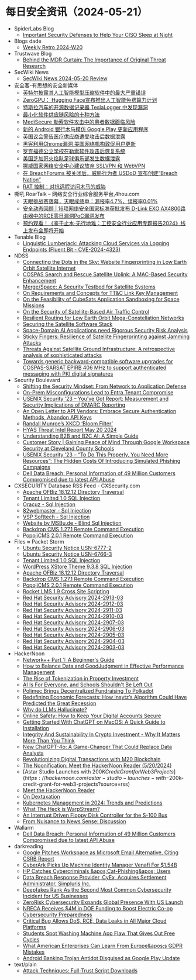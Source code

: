 # 每日安全资讯（2024-05-21）

- SpiderLabs Blog
  - [Important Security Defenses to Help Your CISO Sleep at Night](https://www.trustwave.com/en-us/resources/blogs/spiderlabs-blog/important-security-defenses-to-help-your-ciso-sleep-at-night/)
- Blogs  dade
  - [Weekly Retro 2024-W20](https://0xda.de/blog/2024/05/weekly-retro-2024-w20/)
- Trustwave Blog
  - [Behind the MDR Curtain: The Importance of Original Threat Research](https://www.trustwave.com/en-us/resources/blogs/trustwave-blog/behind-the-mdr-curtain-the-importance-of-original-threat-research/)
- SecWiki News
  - [SecWiki News 2024-05-20 Review](http://www.sec-wiki.com/?2024-05-20)
- 安全客-有思想的安全新媒体
  - [英特尔披露其人工智能模型压缩软件中的最大严重错误](https://www.anquanke.com/post/id/296632)
  - [ZeroGPU： Hugging Face宣布推出人工智能免费算力计划](https://www.anquanke.com/post/id/296629)
  - [特斯拉汽车的开源数据记录器 TeslaLogger 中发现漏洞](https://www.anquanke.com/post/id/296623)
  - [最小化软件供应链风险的十种方法](https://www.anquanke.com/post/id/296621)
  - [MediSecure 勒索软件攻击中的患者数据面临风险](https://www.anquanke.com/post/id/296619)
  - [新的 Android 银行木马模仿 Google Play 更新应用程序](https://www.anquanke.com/post/id/296617)
  - [英国议会警告医疗供应商遭受攻击后数据泄露](https://www.anquanke.com/post/id/296615)
  - [黑客利用Chrome漏洞 美国网络机构敦促用户更新](https://www.anquanke.com/post/id/296613)
  - [罗克福德公立学校在勒索软件攻击后恢复系统](https://www.anquanke.com/post/id/296610)
  - [美国芝加哥火焰队足球俱乐部发生数据泄露](https://www.anquanke.com/post/id/296607)
  - [挪威国家网络安全中心建议放弃 SSLVPN 和 WebVPN](https://www.anquanke.com/post/id/296604)
  - [在 BreachForums 被关闭后，威胁行为者 USDoD 宣布创建“Breach Nation”](https://www.anquanke.com/post/id/296602)
  - [RAT 控制：对抗远程访问木马的威胁](https://www.anquanke.com/post/id/296599)
- 嘶吼 RoarTalk – 网络安全行业综合服务平台,4hou.com
  - [天眼挑战赛落幕，天眼成绩单：漏报率4.7%、误报率0.01%](https://www.4hou.com/posts/rqK4)
  - [安全动态回顾 | 16项网络安全国家标准获批发布  D-Link EXO AX4800路由器中的RCE零日漏洞PoC漏洞发布](https://www.4hou.com/posts/qpJ0)
  - [预约观看！《鉴于止水·无行地难：工控安全行业应用专题报告2024》线上发布会即将开始](https://www.4hou.com/posts/poGp)
- Tenable Blog
  - [Linguistic Lumberjack: Attacking Cloud Services via Logging Endpoints (Fluent Bit - CVE-2024-4323)](https://www.tenable.com/blog/linguistic-lumberjack-attacking-cloud-services-via-logging-endpoints-fluent-bit-cve-2024-4323)
- NDSS
  - [Connecting the Dots in the Sky: Website Fingerprinting in Low Earth Orbit Satellite Internet](https://www.ndss-symposium.org/ndss-paper/auto-draft-442/)
  - [COSPAS Search and Rescue Satellite Uplink: A MAC-Based Security Enhancement](https://www.ndss-symposium.org/ndss-paper/auto-draft-447/)
  - [Merge/Space: A Security Testbed for Satellite Systems](https://www.ndss-symposium.org/ndss-paper/auto-draft-446/)
  - [On Requirements and Concepts for TT&C Link Key Management](https://www.ndss-symposium.org/ndss-paper/auto-draft-439/)
  - [On the Feasibility of CubeSats Application Sandboxing for Space Missions](https://www.ndss-symposium.org/ndss-paper/auto-draft-444/)
  - [On the Security of Satellite-Based Air Traffic Control](https://www.ndss-symposium.org/ndss-paper/auto-draft-443/)
  - [Resilient Routing for Low Earth Orbit Mega-Constellation Networks](https://www.ndss-symposium.org/ndss-paper/17346/)
  - [Securing the Satellite Software Stack](https://www.ndss-symposium.org/ndss-paper/auto-draft-441/)
  - [Space-Domain AI Applications need Rigorous Security Risk Analysis](https://www.ndss-symposium.org/ndss-paper/auto-draft-445/)
  - [Sticky Fingers: Resilience of Satellite Fingerprinting against Jamming Attacks](https://www.ndss-symposium.org/ndss-paper/auto-draft-440/)
  - [Threats Against Satellite Ground Infrastructure: A retrospective analysis of sophisticated attacks](https://www.ndss-symposium.org/ndss-paper/auto-draft-448/)
  - [Towards generic backward-compatible software upgrades for COSPAS-SARSAT EPIRB 406 MHz to support authenticated messaging with PKI digital signatures](https://www.ndss-symposium.org/ndss-paper/auto-draft-449/)
- Security Boulevard
  - [Shifting the Security Mindset: From Network to Application Defense](https://securityboulevard.com/2024/05/shifting-the-security-mindset-from-network-to-application-defense/)
  - [On-Prem Misconfigurations Lead to Entra Tenant Compromise](https://securityboulevard.com/2024/05/on-prem-misconfigurations-lead-to-entra-tenant-compromise/)
  - [USENIX Security ’23 – You’ve Got Report: Measurement and Security Implications of DMARC Reporting](https://securityboulevard.com/2024/05/usenix-security-23-youve-got-report-measurement-and-security-implications-of-dmarc-reporting/)
  - [An Open Letter to API Vendors: Embrace Secure Authentication Methods, Abandon API Keys](https://securityboulevard.com/2024/05/an-open-letter-to-api-vendors-embrace-secure-authentication-methods-abandon-api-keys/)
  - [Randall Munroe’s XKCD ‘Bloom Filter’](https://securityboulevard.com/2024/05/randall-munroes-xkcd-bloom-filter/)
  - [HYAS Threat Intel Report May 20 2024](https://securityboulevard.com/2024/05/hyas-threat-intel-report-may-20-2024/)
  - [Understanding B2B and B2C AI: A Simple Guide](https://securityboulevard.com/2024/05/understanding-b2b-and-b2c-ai-a-simple-guide/)
  - [Customer Story | Gaining Peace of Mind Through Google Workspace Security at Cleveland County Schools](https://securityboulevard.com/2024/05/customer-story-gaining-peace-of-mind-through-google-workspace-security-at-cleveland-county-schools/)
  - [USENIX Security ’23 – “To Do This Properly, You Need More Resources”: The Hidden Costs Of Introducing Simulated Phishing Campaigns](https://securityboulevard.com/2024/05/usenix-security-23-to-do-this-properly-you-need-more-resources-the-hidden-costs-of-introducing-simulated-phishing-campaigns/)
  - [Dell Data Breach: Personal Information of 49 Million Customers Compromised due to latest API Abuse](https://securityboulevard.com/2024/05/dell-data-breach-personal-information-of-49-million-customers-compromised-due-to-latest-api-abuse/)
- CXSECURITY Database RSS Feed - CXSecurity.com
  - [Apache OFBiz 18.12.12 Directory Traversal](https://cxsecurity.com/issue/WLB-2024050062)
  - [Tenant Limited 1.0 SQL Injection](https://cxsecurity.com/issue/WLB-2024050061)
  - [Oracuz - Sql Injection](https://cxsecurity.com/issue/WLB-2024050060)
  - [82webmaster - Sql Injection](https://cxsecurity.com/issue/WLB-2024050059)
  - [VSP Softtech - Sql Injection](https://cxsecurity.com/issue/WLB-2024050058)
  - [Website by MSBu.de - Blind Sql Injection](https://cxsecurity.com/issue/WLB-2024050057)
  - [Backdrop CMS 1.27.1 Remote Command Execution](https://cxsecurity.com/issue/WLB-2024050056)
  - [PopojiCMS 2.0.1 Remote Command Execution](https://cxsecurity.com/issue/WLB-2024050055)
- Files ≈ Packet Storm
  - [Ubuntu Security Notice USN-6777-2](https://packetstormsecurity.com/files/178636/USN-6777-2.txt)
  - [Ubuntu Security Notice USN-6766-3](https://packetstormsecurity.com/files/178635/USN-6766-3.txt)
  - [Tenant Limited 1.0 SQL Injection](https://packetstormsecurity.com/files/178634/tenantlimited10-sql.txt)
  - [WordPress XStore Theme 9.3.8 SQL Injection](https://packetstormsecurity.com/files/178633/wpxstore938-sql.txt)
  - [Apache OFBiz 18.12.12 Directory Traversal](https://packetstormsecurity.com/files/178632/apacheofbiz181212-traversal.txt)
  - [Backdrop CMS 1.27.1 Remote Command Execution](https://packetstormsecurity.com/files/178631/backdropcms1271-exec.txt)
  - [PopojiCMS 2.0.1 Remote Command Execution](https://packetstormsecurity.com/files/178630/popojicms201exp-exec.txt)
  - [Rocket LMS 1.9 Cross Site Scripting](https://packetstormsecurity.com/files/178629/rocketlms19-xss.txt)
  - [Red Hat Security Advisory 2024-2913-03](https://packetstormsecurity.com/files/178628/RHSA-2024-2913-03.txt)
  - [Red Hat Security Advisory 2024-2912-03](https://packetstormsecurity.com/files/178627/RHSA-2024-2912-03.txt)
  - [Red Hat Security Advisory 2024-2911-03](https://packetstormsecurity.com/files/178626/RHSA-2024-2911-03.txt)
  - [Red Hat Security Advisory 2024-2910-03](https://packetstormsecurity.com/files/178625/RHSA-2024-2910-03.txt)
  - [Red Hat Security Advisory 2024-2907-03](https://packetstormsecurity.com/files/178624/RHSA-2024-2907-03.txt)
  - [Red Hat Security Advisory 2024-2906-03](https://packetstormsecurity.com/files/178623/RHSA-2024-2906-03.txt)
  - [Red Hat Security Advisory 2024-2905-03](https://packetstormsecurity.com/files/178622/RHSA-2024-2905-03.txt)
  - [Red Hat Security Advisory 2024-2904-03](https://packetstormsecurity.com/files/178621/RHSA-2024-2904-03.txt)
  - [Red Hat Security Advisory 2024-2903-03](https://packetstormsecurity.com/files/178620/RHSA-2024-2903-03.txt)
- HackerNoon
  - [Network++ Part 1: A Beginner's Guide](https://hackernoon.com/network-part-1-a-beginners-guide?source=rss)
  - [How to Balance Data and GoodJudgment in Effective Performance Management](https://hackernoon.com/how-to-balance-data-and-goodjudgment-in-effective-performance-management?source=rss)
  - [The Rise of Tokenization in Property Investment](https://hackernoon.com/the-rise-of-tokenization-in-property-investment?source=rss)
  - [AI Is For Everyone, and Schools Shouldn't Be Left Out](https://hackernoon.com/ai-is-for-everyone-and-schools-shouldnt-be-left-out?source=rss)
  - [Polimec Brings Decentralized Fundraising To Polkadot](https://hackernoon.com/polimec-brings-decentralized-fundraising-to-polkadot?source=rss)
  - [Redefining Economic Forecasts: How insytz’s Algorithm Could Have Predicted the Great Recession](https://hackernoon.com/redefining-economic-forecasts-how-insytzs-algorithm-could-have-predicted-the-great-recession?source=rss)
  - [Why do LLMs Hallucinate?](https://hackernoon.com/why-do-llms-hallucinate?source=rss)
  - [Online Safety: How to Keep Your Digital Accounts Secure](https://hackernoon.com/online-safety-how-to-keep-your-digital-accounts-secure?source=rss)
  - [Getting Started With ChatGPT on MacOS: A Quick Guide to Installation](https://hackernoon.com/getting-started-with-chatgpt-on-macos-a-quick-guide-to-installation?source=rss)
  - [Integrity And Sustainability In Crypto Investment - Why It Matters More Than You Think](https://hackernoon.com/integrity-and-sustainability-in-crypto-investment-why-it-matters-more-than-you-think?source=rss)
  - [New ChatGPT-4o: A Game-Changer That Could Replace Data Analysts](https://hackernoon.com/new-chatgpt-4o-a-game-changer-that-could-replace-data-analysts?source=rss)
  - [Revolutionizing Digital Transactions with M20 Blockchain](https://hackernoon.com/revolutionizing-digital-transactions-with-m20-blockchain?source=rss)
  - [The Noonification: Meet the HackerNoon Reader (5/20/2024)](https://hackernoon.com/5-20-2024-noonification?source=rss)
  - [Astar Studio Launches with $200K Credit Grant for Web3 Projects](https://hackernoon.com/astar-studio-launches-with-$200k-credit-grant-for-web3-projects?source=rss)
  - [Meet the HackerNoon Reader](https://hackernoon.com/meet-the-hackernoon-reader?source=rss)
  - [On Dextaxation](https://hackernoon.com/on-dextaxation-doycdde?source=rss)
  - [Kubernetes Management in 2024: Trends and Predictions](https://hackernoon.com/kubernetes-management-in-2024-trends-and-predictions?source=rss)
  - [What The Heck is WarpStream?](https://hackernoon.com/what-the-heck-is-warpstream?source=rss)
  - [An Interrupt Driven Floppy Disk
Controller for the S-100 Bus](https://hackernoon.com/an-interrupt-driven-floppy-disk-controller-for-the-s-100-bus?source=rss)
  - [From Nuisance to News Sense: Discussion](https://hackernoon.com/from-nuisance-to-news-sense-discussion?source=rss)
- Wallarm
  - [Dell Data Breach: Personal Information of 49 Million Customers Compromised due to latest API Abuse](https://lab.wallarm.com/personal-information-of-49-million-customers-compromised-due-to-latest-api-abuse/)
- darkreading
  - [Google Pitches Workspace as Microsoft Email Alternative, Citing CSRB Report](https://www.darkreading.com/application-security/google-pitches-workspace-as-more-secure-option-to-microsoft-email-citing-csrb-report)
  - [CyberArk Picks Up Machine Identity Manager Venafi For $1.54B](https://www.darkreading.com/cloud-security/cyberark-picks-up-machine-id-manager-venafi-for-1-54b)
  - [HP Catches Cybercriminals &amp;apos;Cat-Phishing&amp;apos; Users](https://www.darkreading.com/vulnerabilities-threats/hp-catches-cybercriminals-cat-phishing-users)
  - [Data Breach Response Provider, CyEx, Acquires Settlement Administrator, Simpluris Inc.](https://www.darkreading.com/cyberattacks-data-breaches/data-breach-response-provider-cyex-acquires-settlement-administrator-simpluris-inc-)
  - [Deepfakes Rank As the Second Most Common Cybersecurity Incident for US Businesses](https://www.darkreading.com/cyberattacks-data-breaches/deepfakes-rank-as-the-second-most-common-cybersecurity-incident-for-us-businesses)
  - [ZeroRisk Cybersecurity Expands Global Presence With US Launch](https://www.darkreading.com/cyber-risk/zerorisk-cybersecurity-expands-global-presence-with-us-launch)
  - [NRECA Receives $4M in DOE Funding to Boost Electric Co-op Cybersecurity Preparedness](https://www.darkreading.com/ics-ot-security/nreca-receives-4m-in-doe-funding-to-boost-electric-co-op-cybersecurity-preparedness)
  - [Critical Bug Allows DoS, RCE, Data Leaks in All Major Cloud Platforms](https://www.darkreading.com/cloud-security/critical-bug-dos-rce-data-leaks-in-all-major-cloud-platforms)
  - [Students Spot Washing Machine App Flaw That Gives Out Free Cycles](https://www.darkreading.com/ics-ot-security/students-spot-washing-machine-app-flaw-that-gives-out-free-cycles)
  - [What American Enterprises Can Learn From Europe&amp;apos;s GDPR Mistakes](https://www.darkreading.com/cyber-risk/what-american-enterprises-can-learn-from-europe-gdpr-mistakes)
  - [Android Banking Trojan Antidot Disguised as Google Play Update](https://www.darkreading.com/endpoint-security/android-banking-trojan-antidot-disguised-as-google-play-update)
- text/plain
  - [Attack Techniques: Full-Trust Script Downloads](https://textslashplain.com/2024/05/20/attack-techniques-full-trust-script-downloads/)
